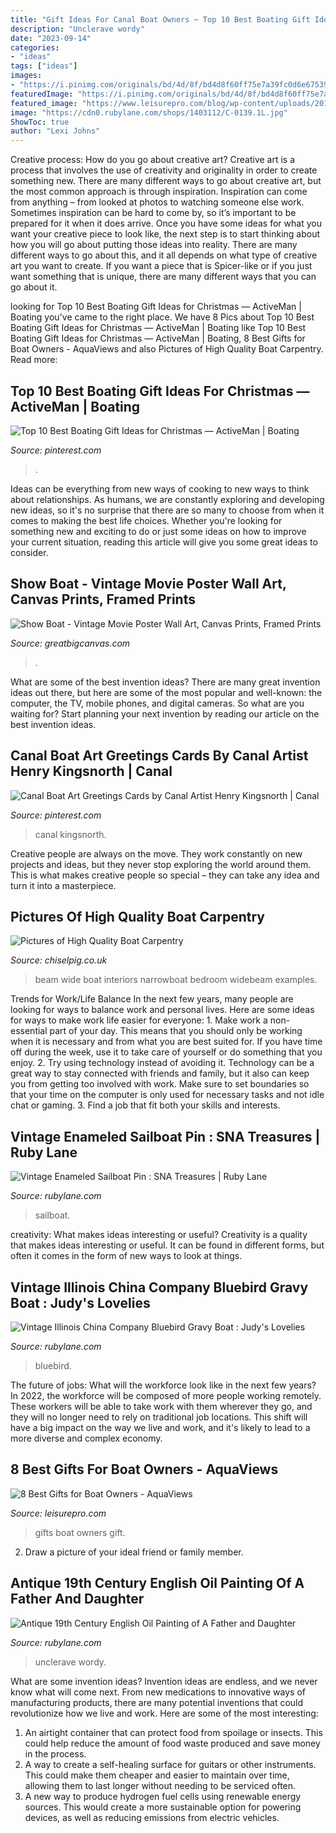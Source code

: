 ```yaml
---
title: "Gift Ideas For Canal Boat Owners ~ Top 10 Best Boating Gift Ideas For Christmas — Activeman"
description: "Unclerave wordy"
date: "2023-09-14"
categories:
- "ideas"
tags: ["ideas"]
images:
- "https://i.pinimg.com/originals/bd/4d/8f/bd4d8f60ff75e7a39fc0d6e67539a93b.jpg"
featuredImage: "https://i.pinimg.com/originals/bd/4d/8f/bd4d8f60ff75e7a39fc0d6e67539a93b.jpg"
featured_image: "https://www.leisurepro.com/blog/wp-content/uploads/2018/12/shutterstock_1176059317-1366x800.jpg"
image: "https://cdn0.rubylane.com/shops/1403112/C-0139.1L.jpg"
ShowToc: true
author: "Lexi Johns"
---
```



Creative process: How do you go about creative art?
Creative art is a process that involves the use of creativity and originality in order to create something new. There are many different ways to go about creative art, but the most common approach is through inspiration. Inspiration can come from anything – from looked at photos to watching someone else work. Sometimes inspiration can be hard to come by, so it’s important to be prepared for it when it does arrive. Once you have some ideas for what you want your creative piece to look like, the next step is to start thinking about how you will go about putting those ideas into reality. There are many different ways to go about this, and it all depends on what type of creative art you want to create. If you want a piece that is Spicer-like or if you just want something that is unique, there are many different ways that you can go about it.

	

		
looking for Top 10 Best Boating Gift Ideas for Christmas — ActiveMan | Boating you've came to the right place. We have 8 Pics about Top 10 Best Boating Gift Ideas for Christmas — ActiveMan | Boating like Top 10 Best Boating Gift Ideas for Christmas — ActiveMan | Boating, 8 Best Gifts for Boat Owners - AquaViews and also Pictures of High Quality Boat Carpentry. Read more:
		
    
## Top 10 Best Boating Gift Ideas For Christmas — ActiveMan | Boating

<img loading=lazy src="https://i.pinimg.com/736x/82/6e/91/826e91eea2378dfcb508871a3832c8e4.jpg" onerror="this.onerror=null;this.src='https://tse1.mm.bing.net/th?id=OIP.B12u3Ur-5kQcQPwMVx8PcwHaLH&amp;pid=15.1';" alt="Top 10 Best Boating Gift Ideas for Christmas — ActiveMan | Boating">

_Source: pinterest.com_

>. 

	

Ideas can be everything from new ways of cooking to new ways to think about relationships. As humans, we are constantly exploring and developing new ideas, so it's no surprise that there are so many to choose from when it comes to making the best life choices. Whether you're looking for something new and exciting to do or just some ideas on how to improve your current situation, reading this article will give you some great ideas to consider.

    
## Show Boat - Vintage Movie Poster Wall Art, Canvas Prints, Framed Prints

<img loading=lazy src="https://static.greatbigcanvas.com/images/singlecanvas_thick_none/everett-collection/show-boat-vintage-movie-poster,2002770.jpg" onerror="this.onerror=null;this.src='https://tse2.mm.bing.net/th?id=OIP.zwzxLrT-ADnkxRGQEmE2CAHaFo&amp;pid=15.1';" alt="Show Boat - Vintage Movie Poster Wall Art, Canvas Prints, Framed Prints">

_Source: greatbigcanvas.com_

>. 

	

What are some of the best invention ideas?
There are many great invention ideas out there, but here are some of the most popular and well-known: the computer, the TV, mobile phones, and digital cameras. So what are you waiting for? Start planning your next invention by reading our article on the best invention ideas.

    
## Canal Boat Art Greetings Cards By Canal Artist Henry Kingsnorth | Canal

<img loading=lazy src="https://i.pinimg.com/originals/bd/4d/8f/bd4d8f60ff75e7a39fc0d6e67539a93b.jpg" onerror="this.onerror=null;this.src='https://tse4.mm.bing.net/th?id=OIP.4Q_HyufW8byebsUcU6dJngHaKq&amp;pid=15.1';" alt="Canal Boat Art Greetings Cards by Canal Artist Henry Kingsnorth | Canal">

_Source: pinterest.com_

>canal kingsnorth. 

	

Creative people are always on the move. They work constantly on new projects and ideas, but they never stop exploring the world around them. This is what makes creative people so special – they can take any idea and turn it into a masterpiece.

    
## Pictures Of High Quality Boat Carpentry

<img loading=lazy src="http://chiselpig.co.uk/wp-content/uploads/2016/06/bedroom-in-widebeam-narrowboat-1.jpg" onerror="this.onerror=null;this.src='https://tse3.mm.bing.net/th?id=OIP.QWyLVOWJmqUWEHzJJt9nZQHaFi&amp;pid=15.1';" alt="Pictures of High Quality Boat Carpentry">

_Source: chiselpig.co.uk_

>beam wide boat interiors narrowboat bedroom widebeam examples. 

	

Trends for Work/Life Balance
In the next few years, many people are looking for ways to balance work and personal lives. Here are some ideas for ways to make work life easier for everyone: 1. Make work a non-essential part of your day. This means that you should only be working when it is necessary and from what you are best suited for. If you have time off during the week, use it to take care of yourself or do something that you enjoy. 2. Try using technology instead of avoiding it. Technology can be a great way to stay connected with friends and family, but it also can keep you from getting too involved with work. Make sure to set boundaries so that your time on the computer is only used for necessary tasks and not idle chat or gaming. 3. Find a job that fit both your skills and interests.

    
## Vintage Enameled Sailboat Pin : SNA Treasures | Ruby Lane

<img loading=lazy src="https://cdn0.rubylane.com/shops/1403112/C-0139.1L.jpg" onerror="this.onerror=null;this.src='https://tse3.mm.bing.net/th?id=OIP.iYolCw-jrkCwkte97tTiJAHaHa&amp;pid=15.1';" alt="Vintage Enameled Sailboat Pin : SNA Treasures | Ruby Lane">

_Source: rubylane.com_

>sailboat. 

	

creativity: What makes ideas interesting or useful?
Creativity is a quality that makes ideas interesting or useful. It can be found in different forms, but often it comes in the form of new ways to look at things.

    
## Vintage Illinois China Company Bluebird Gravy Boat : Judy&#039;s Lovelies

<img loading=lazy src="https://cdn0.rubylane.com/_pod/item/169093/3096/Vintage-Illinois-China-Company-Bluebird-Gravy-full-2o-2048x2-3316780f-f.jpg" onerror="this.onerror=null;this.src='https://tse1.mm.bing.net/th?id=OIP.FOavIa0NEH9tfg9NYhfvUgHaED&amp;pid=15.1';" alt="Vintage Illinois China Company Bluebird Gravy Boat : Judy&#039;s Lovelies">

_Source: rubylane.com_

>bluebird. 

	

The future of jobs: What will the workforce look like in the next few years?
In 2022, the workforce will be composed of more people working remotely. These workers will be able to take work with them wherever they go, and they will no longer need to rely on traditional job locations. This shift will have a big impact on the way we live and work, and it's likely to lead to a more diverse and complex economy.

    
## 8 Best Gifts For Boat Owners - AquaViews

<img loading=lazy src="https://www.leisurepro.com/blog/wp-content/uploads/2018/12/shutterstock_1176059317-1366x800.jpg" onerror="this.onerror=null;this.src='https://tse4.mm.bing.net/th?id=OIP.COgJQqEXVaQ7-ZBlogZEJAHaEV&amp;pid=15.1';" alt="8 Best Gifts for Boat Owners - AquaViews">

_Source: leisurepro.com_

>gifts boat owners gift. 

	

2. Draw a picture of your ideal friend or family member.

    
## Antique 19th Century English Oil Painting Of A Father And Daughter

<img loading=lazy src="https://cdn0.rubylane.com/_pod/item/736411/RL_23108/Antique-19th-Century-English-Oil-Painting-full-4o-2048-91-f.jpg" onerror="this.onerror=null;this.src='https://tse3.mm.bing.net/th?id=OIP.4dwwL0cl6b0gbUmVbDFnIQHaHa&amp;pid=15.1';" alt="Antique 19th Century English Oil Painting of A Father and Daughter">

_Source: rubylane.com_

>unclerave wordy. 

	

What are some invention ideas?
Invention ideas are endless, and we never know what will come next. From new medications to innovative ways of manufacturing products, there are many potential inventions that could revolutionize how we live and work. Here are some of the most interesting: 
1. An airtight container that can protect food from spoilage or insects. This could help reduce the amount of food waste produced and save money in the process. 
2. A way to create a self-healing surface for guitars or other instruments. This could make them cheaper and easier to maintain over time, allowing them to last longer without needing to be serviced often. 
3. A new way to produce hydrogen fuel cells using renewable energy sources. This would create a more sustainable option for powering devices, as well as reducing emissions from electric vehicles. 

